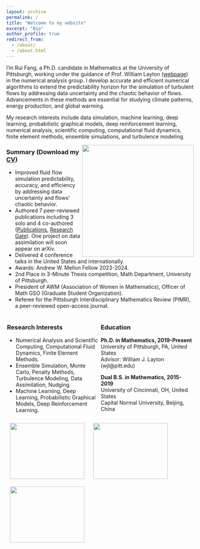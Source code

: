 ```yaml
---
layout: archive
permalink: /
title: "Welcome to my website"
excerpt: "Bio"
author_profile: true
redirect_from: 
  - /about/
  - /about.html
---
```



I’m Rui Fang, a Ph.D. candidate in Mathematics at the University of Pittsburgh, working under the guidance of Prof. William Layton ([webpage](https://www.mathematics.pitt.edu/people/ant-73)) in the numerical analysis group. I develop accurate and efficient numerical algorithms to extend the predictability horizon for the simulation of turbulent flows by addressing data uncertainty and the chaotic behavior of flows. Advancements in these methods are essential for studying climate patterns, energy production, and global warming.


My research interests include data simulation, machine learning, deep learning, probabilistic graphical models, deep reinforcement learning, numerical analysis, scientific computing, computational fluid dynamics, finite element methods, ensemble simulations, and turbulence modeling.

<img align="right" width="300" src="{{ site.url }}{{ site.baseurl }}/images/von_karman_vortex.jpeg"/>

### Summary (Download my [CV](https://ruf10.github.io/RuiFang_CV_postdoc.pdf))
- Improved fluid flow simulation predictability, accuracy, and efficiency by addressing data uncertainty and flows' chaotic behavior.
- Authored 7 peer-reviewed publications including 3 solo and 4 co-authored ([Publications](https://ruf10.github.io/publications/), [Research Gate](https://www.researchgate.net/profile/Rui-Fang-39)). One project on data assimilation will soon appear on arXiv.
- Delivered 4 conference talks in the United States and internationally. 
- Awards: Andrew W. Mellon Fellow 2023-2024.
- 2nd Place in 3-Minute Thesis competition, Math Department, University of Pittsburgh.
- President of AWM (Association of Women in Mathematics), Officer of Math GSO (Graduate Student Organization).
- Referee for the Pittsburgh Interdisciplinary Mathematics Review (PIMR), a peer-reviewed open-access journal.

<div style="display: flex;">
<div style="flex: 1; padding: 2px;">
<h3>Research Interests</h3>
<ul>
  <li>Numerical Analysis and Scientific Computing, Computational Fluid Dynamics, Finite Element Methods. </li>
  <li>Ensemble Simulation, Monte Carlo, Penalty Methods, Turbulence Modeling, Data Assimilation, Nudging. </li>
  <li>Machine Learning, Deep Learning, Probabilistic Graphical Models, Deep Reinforcement Learning. </li>
</ul>
</div>

<div style="flex: 1; padding: 2px;">
<h3>Education</h3>
<p><strong>Ph.D. in Mathematics, 2019-Present</strong><br>
University of Pittsburgh, PA, United States<br>
Advisor: William J. Layton (wjl@pitt.edu)</p>

<p><strong>Dual B.S. in Mathematics, 2015-2019</strong><br>
University of Cincinnati, OH, United States<br>
Capital Normal University, Beijing, China</p>
</div>
</div>
<div style="text-align: left;">
    <img src="{{ site.url }}{{ site.baseurl }}/images/rui-single.jpg" style="width: 200px; height: 150px; object-fit: cover; margin: 10px;" />
    <img src="{{ site.url }}{{ site.baseurl }}/images/rui-ammcs.png" style="width: 200px; height: 150px; object-fit: cover; margin: 10px;" />
    <img src="{{ site.url }}{{ site.baseurl }}/images/finite_element_circus.jpg" style="width: 200px; height: 150px; object-fit: cover; margin: 10px;" />
</div>















